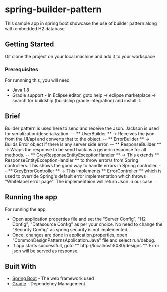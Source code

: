 # spring-builder-pattern

This sample app in spring boot showcase the use of builder pattern along with embedded H2 database.

## Getting Started

Git clone the project on your local machine and add it to your workspace

### Prerequisites

For runnning this, you will need
- Java 1.8
- Gradle support - In Eclipse editor, goto help -> eclipse marketplace -> search for buildship (buildship gradle integration) and install it.

## Brief

Builder pattern is used here to send and receive the Json. Jackson is used for serialization/deserialization.
-- ** UserBuilder **      -> Receives the json from the UI/api and converts that to the object.
-- ** ErrorBuilder **     -> Builds Error object if there is any server side error.
-- ** ResponseBuilder **  -> Wraps the response to be send back as a generic response for all methods.
-- ** GreyResponseEntityExceptionHandler ** -> This extends ** ResponseEntityExceptionHandler ** to throw error/s from Spring controllers. This shows the good way to handle errors in Spring controller.
-- ** GreyErrorController ** -> This implements ** ErrorController ** which is used to override Spring's default error implementation which throws "Whitelabel error page". The implementaion will return Json in our case.

## Running the app

For running the app,
- Open application.properties file and set the "Server Config", "H2 Config", "Datasource Config" as per your choice. No need to change the "Security Config" as spring security is not implemented.
- Once, changes are done in application.properties, open "CommonDesignPatternsApplication.Java" file and select run/debug.
- If app starts successfull, goto ** http://localhost:8080/designs **. Error json will be served as response.

## Built With

* [Spring Boot](https://projects.spring.io/spring-boot/) - The web framework used
* [Gradle](https://gradle.org/) - Dependency Management
